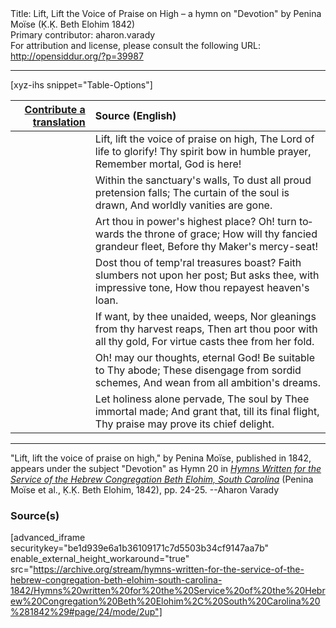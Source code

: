 <html>
<head></head>
<body>
Title: Lift, Lift the Voice of Praise on High – a hymn on "Devotion" by Penina Moïse (Ḳ.Ḳ. Beth Elohim 1842)<br />
Primary contributor: aharon.varady<br />
For attribution and license, please consult the following URL: <a href="http://opensiddur.org/?p=39987">http://opensiddur.org/?p=39987</a>
<p />
<hr />

[xyz-ihs snippet="Table-Options"]<table style="margin-left: auto;margin-right: auto;" class="draggable">
<thead><tr><th id="x" style="text-align: right;"><a href="/contribute/upload">Contribute a translation</a></th><th style="text-align: left;">Source (English)</th></tr></thead>
<tbody>
<tr><td style="vertical-align:top;">
<div class="liturgy" lang="he" style="text-align: right;">

</div></td>

<td style="vertical-align:top;">
<div class="english" lang="en" style="text-align: left;">
Lift, lift the voice of praise on high, 
The Lord of life to glorify! 
Thy spirit bow in humble prayer, 
Remember mortal, God is here! 
</div></td></tr>


<tr><td style="vertical-align:top;">
<div class="liturgy" lang="he" style="text-align: right;">

</div></td>

<td style="vertical-align:top;">
<div class="english" lang="en" style="text-align: left;">
Within the sanctuary's walls, 
To dust all proud pretension falls; 
The curtain of the soul is drawn, 
And worldly vanities are gone. 
</div></td></tr>


<tr><td style="vertical-align:top;">
<div class="liturgy" lang="he" style="text-align: right;">

</div></td>

<td style="vertical-align:top;">
<div class="english" lang="en" style="text-align: left;">
Art thou in power's highest place? 
Oh! turn towards the throne of grace; 
How will thy fancied grandeur fleet, 
Before thy Maker's mercy-seat! 
</div></td></tr>


<tr><td style="vertical-align:top;">
<div class="liturgy" lang="he" style="text-align: right;">

</div></td>

<td style="vertical-align:top;">
<div class="english" lang="en" style="text-align: left;">
Dost thou of temp'ral treasures boast? 
Faith slumbers not upon her post; 
But asks thee, with impressive tone, 
How thou repayest heaven's loan. 
</div></td></tr>


<tr><td style="vertical-align:top;">
<div class="liturgy" lang="he" style="text-align: right;">

</div></td>

<td style="vertical-align:top;">
<div class="english" lang="en" style="text-align: left;">
If want, by thee unaided, weeps, 
Nor gleanings from thy harvest reaps, 
Then art thou poor with all thy gold, 
For virtue casts thee from her fold. 
</div></td></tr>


<tr><td style="vertical-align:top;">
<div class="liturgy" lang="he" style="text-align: right;">

</div></td>

<td style="vertical-align:top;">
<div class="english" lang="en" style="text-align: left;">
Oh! may our thoughts, eternal God! 
Be suitable to Thy abode; 
These disengage from sordid schemes, 
And wean from all ambition's dreams. 
</div></td></tr>


<tr><td style="vertical-align:top;">
<div class="liturgy" lang="he" style="text-align: right;">

</div></td>

<td style="vertical-align:top;">
<div class="english" lang="en" style="text-align: left;">
Let holiness alone pervade, 
The soul by Thee immortal made; 
And grant that, till its final flight, 
Thy praise may prove its chief delight.
</div></td></tr>
</tbody></table>

<hr />

"Lift, lift the voice of praise on high," by Penina Moïse, published in 1842, appears under the subject "Devotion" as Hymn 20 in <em><a href="/?p=39305">Hymns Written for the Service of the Hebrew Congregation Beth Elohim, South Carolina</a></em> (Penina Moïse et al., Ḳ.Ḳ. Beth Elohim, 1842), pp. 24-25. --Aharon Varady

<h3>Source(s)</h3>

[advanced_iframe securitykey="be1d939e6a1b36109171c7d5503b34cf9147aa7b" enable_external_height_workaround="true" src="https://archive.org/stream/hymns-written-for-the-service-of-the-hebrew-congregation-beth-elohim-south-carolina-1842/Hymns%20written%20for%20the%20Service%20of%20the%20Hebrew%20Congregation%20Beth%20Elohim%2C%20South%20Carolina%20%281842%29#page/24/mode/2up"]

&nbsp; 

</body>
</html>